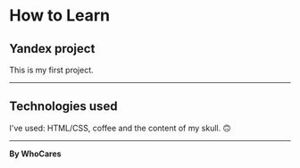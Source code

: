 # How to Learn
## Yandex project
This is my first project.

---
## Technologies used
I've used: HTML/CSS, coffee and the content of my skull. 🙃

---
**By WhoCares**

